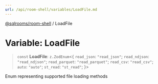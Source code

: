 ```yaml
---
url: /api/room-shell/variables/LoadFile.md
---
```

[@sqlrooms/room-shell](../index.md) / LoadFile

# Variable: LoadFile

> `const` **LoadFile**: `z.ZodEnum`<{ `read_json`: `"read_json"`; `read_ndjson`: `"read_ndjson"`; `read_parquet`: `"read_parquet"`; `read_csv`: `"read_csv"`; `auto`: `"auto"`; `st_read`: `"st_read"`; }>

Enum representing supported file loading methods
